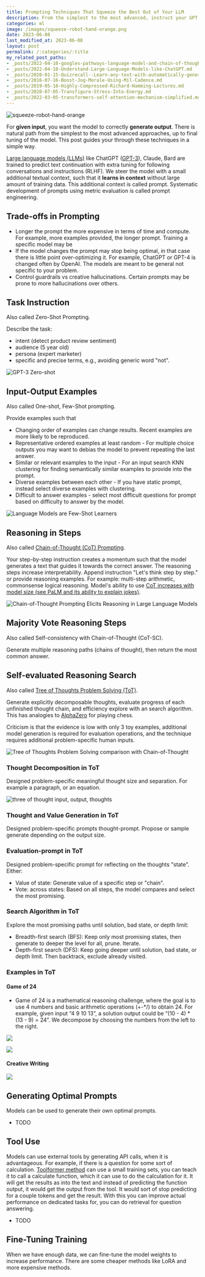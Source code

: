 ```yaml
---
title: Prompting Techniques That Squeeze the Best Out of Your LLM
description: From the simplest to the most advanced, instruct your GPT for the best generation.
categories: ml
image: /images/squeeze-robot-hand-orange.png
date: 2023-06-08
last_modified_at: 2023-06-08
layout: post
permalink: /:categories/:title
my_related_post_paths:
- _posts/2022-04-10-googles-pathways-language-model-and-chain-of-thought.md
- _posts/2022-04-18-Understand-Large-Language-Models-like-ChatGPT.md
- _posts/2020-01-15-Quizrecall--Learn-any-text-with-automatically-generated-quiz.md
- _posts/2016-07-16-Boost-Jog-Morale-Using-Mil-Cadence.md
- _posts/2019-05-18-Highly-Compressed-Richard-Hamming-Lectures.md
- _posts/2020-07-05-Transfigure-Stress-Into-Energy.md
- _posts/2022-03-05-transformers-self-attention-mechanism-simplified.md
---
```


![squeeze-robot-hand-orange](/images/squeeze-robot-hand-orange.png)


For **given input**, you want the model to correctly **generate output**.
There is natural path from the simplest to the most advanced approaches, up to final tuning of the model.
This post guides your through these techniques in a simple way.

[Large language models (LLMs)](/ml/Understand-Large-Language-Models-like-ChatGPT) like ChatGPT ([GPT-3](https://arxiv.org/pdf/2005.14165.pdf)), Claude, Bard are trained to predict text continuation with extra tuning for following conversations and instructions (RLHF).
We steer the model with a small additional textual context, such that it **learns in context** without large amount of training data.
This additional context is called prompt.
Systematic development of prompts using metric evaluation is called prompt engineering.


## Trade-offs in Prompting
- Longer the prompt the more expensive in terms of time and compute. For example, more examples provided, the longer prompt. Training a specific model may be
- If the model changes the prompt may stop being optimal, in that case there is little point over-optimizing it. For example, ChatGPT or GPT-4 is changed often by OpenAI. The models are meant to be general not specific to your problem.
- Control guardrails vs creative hallucinations. Certain prompts may be prone to more hallucinations over others.


## Task Instruction
Also called Zero-Shot Prompting.

Describe the task:
- intent (detect product review sentiment)
- audience (5 year old)
- persona (expert marketer)
- specific and precise terms, e.g., avoiding generic word "not".

![GPT-3 Zero-shot](/images/gpt-3-zero-shot-prompting.png)


## Input-Output Examples
Also called One-shot, Few-Shot prompting.

Provide examples such that
- Changing order of examples can change results. Recent examples are more likely to be reproduced.
- Representative ordered examples at least random - For multiple choice outputs you may want to debias the model to prevent repeating the last answer.
- Similar or relevant examples to the input - For an input search KNN clustering for finding semantically similar examples to provide into the prompt.
- Diverse examples between each other - If you have static prompt, instead select diverse examples with clustering.
- Difficult to answer examples - select most difficult questions for prompt based on difficulty to answer by the model.

![Language Models are Few-Shot Learners](/images/gpt-3-few-shot-prompting.png)


## Reasoning in Steps
Also called [Chain-of-Thought (CoT) Prompting](https://arxiv.org/pdf/2201.11903.pdf).

Your step-by-step instruction creates a momentum such that the model generates a text that guides it towards the correct answer.
The reasoning steps increase interpretability.
Append instruction "Let's think step by step." or provide reasoning examples.
For example: multi-step arithmetic, commonsense logical reasoning.
Model's ability to use [CoT increases with model size (see PaLM and its ability to explain jokes)](/ml/googles-pathways-language-model-and-chain-of-thought).

![Chain-of-Thought Prompting Elicits Reasoning in Large Language Models](/images/palm-chain-of-though-prompting.png)


## Majority Vote Reasoning Steps
Also called Self-consistency with Chain-of-Thought (CoT-SC).

Generate multiple reasoning paths (chains of thought), then return the most common answer.


## Self-evaluated Reasoning Search
Also called [Tree of Thoughts Problem Solving (ToT)](https://arxiv.org/pdf/2305.10601.pdf).

Generate explicitly decomposable thoughts, evaluate progress of each unfinished thought chain, and efficiency explore with an search algorithm.
This has analogies to [AlphaZero](https://arxiv.org/pdf/1712.01815.pdf) for playing chess.

Criticism is that the evidence is low with only 3 toy examples, additional model generation is required for evaluation operations, and the technique requires additional problem-specific human inputs.

![Tree of Thoughts Problem Solving comparison with Chain-of-Thought](/images/tree-of-thought-tot-comparison-cot.png)


### Thought Decomposition in ToT
Designed problem-specific meaningful thought size and separation. For example a paragraph, or an equation.

![three of thought input, output, thoughts](/images/three-of-thought-input-output-thoughts-steps.png)


### Thought and Value Generation in ToT
Designed problem-specific prompts thought-prompt. Propose or sample generate depending on the output size.


### Evaluation-prompt in ToT
Designed problem-specific prompt for reflecting on the thoughts "state".
Either:
- Value of state: Generate value of a specific step or "chain".
- Vote: across states: Based on all steps, the model compares and select the most promising.


### Search Algorithm in ToT
Explore the most promising paths until solution, bad state, or depth limit:
- Breadth-first search (BFS): Keep only most promising states, then generate to deeper the level for all, prune. Iterate.
- Depth-first search (DFS): Keep going deeper until solution, bad state, or depth limit. Then backtrack, exclude already visited.


### Examples in ToT

#### Game of 24
- Game of 24 is a mathematical reasoning challenge, where the goal is to use 4 numbers and basic arithmetic operations (+-*/) to obtain 24. For example, given input “4 9 10 13”, a solution output could be “(10 - 4) * (13 - 9) = 24”. We decompose by choosing the numbers from the left to the right.

![](/images/tree-of-thought-tot-game-of-24.png)

![](/images/tree-of-thought-tot-game-of-24-results.png)


#### Creative Writing

![](/images/tree-of-thought-tot-creative-writing-results.png)


## Generating Optimal Prompts
Models can be used to generate their own optimal prompts.
- TODO


## Tool Use
Models can use external tools by generating API calls, when it is advantageous.
For example, if there is a question for some sort of calculation. [Toolformer method](https://arxiv.org/abs/2302.04761) can use a small training sets, you can teach it to call a calculate function, which it can use to do the calculation for it. It will get the results as into the text and instead of predicting the function output, it would get the output from the tool. It would sort of stop predicting for a couple tokens and get the result. With this you can improve actual performance on dedicated tasks for, you can do retrieval for question answering.
- TODO


## Fine-Tuning Training

When we have enough data, we can fine-tune the model weights to increase performance.
There are some cheaper methods like LoRA and more expensive methods.